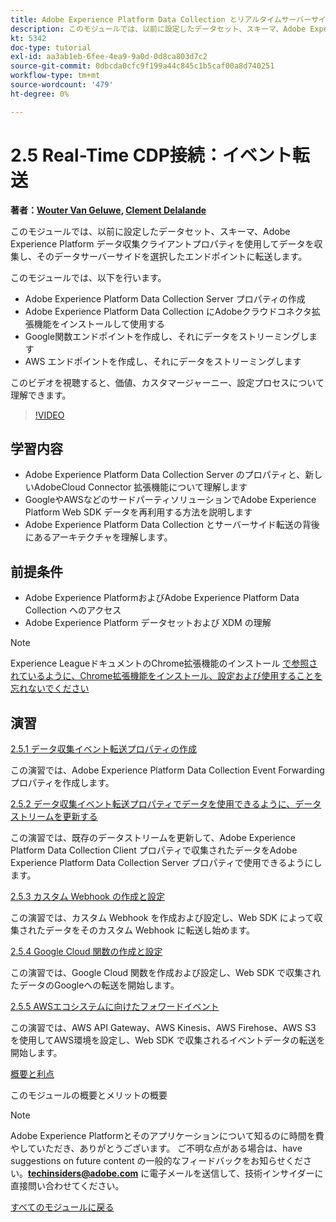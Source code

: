 ```yaml
---
title: Adobe Experience Platform Data Collection とリアルタイムサーバーサイド転送
description: このモジュールでは、以前に設定したデータセット、スキーマ、Adobe Experience Platform Data Collection Server プロパティを使用してデータを収集し、そのデータサーバーサイドを選択したエンドポイントに転送します。
kt: 5342
doc-type: tutorial
exl-id: aa3ab1eb-6fee-4ea9-9a0d-0d8ca803d7c2
source-git-commit: 0dbcda0cfc9f199a44c845c1b5caf00a8d740251
workflow-type: tm+mt
source-wordcount: '479'
ht-degree: 0%

---
```


# 2.5 Real-Time CDP接続：イベント転送

**著者：[Wouter Van Geluwe](https://www.linkedin.com/in/woutervangeluwe/), [Clement Delalande](https://www.linkedin.com/in/clement-delalande/)**

このモジュールでは、以前に設定したデータセット、スキーマ、Adobe Experience Platform データ収集クライアントプロパティを使用してデータを収集し、そのデータサーバーサイドを選択したエンドポイントに転送します。

このモジュールでは、以下を行います。

- Adobe Experience Platform Data Collection Server プロパティの作成
- Adobe Experience Platform Data Collection にAdobeクラウドコネクタ拡張機能をインストールして使用する
- Google関数エンドポイントを作成し、それにデータをストリーミングします
- AWS エンドポイントを作成し、それにデータをストリーミングします

このビデオを視聴すると、価値、カスタマージャーニー、設定プロセスについて理解できます。

>[!VIDEO](https://video.tv.adobe.com/v/331987?quality=12&learn=on)

## 学習内容

- Adobe Experience Platform Data Collection Server のプロパティと、新しいAdobeCloud Connector 拡張機能について理解します
- GoogleやAWSなどのサードパーティソリューションでAdobe Experience Platform Web SDK データを再利用する方法を説明します
- Adobe Experience Platform Data Collection とサーバーサイド転送の背後にあるアーキテクチャを理解します。

## 前提条件

- Adobe Experience PlatformおよびAdobe Experience Platform Data Collection へのアクセス
- Adobe Experience Platform データセットおよび XDM の理解

>[!NOTE]
>
>Experience LeagueドキュメントのChrome拡張機能のインストール [ で参照されているように、Chrome拡張機能をインストール、設定および使用することを忘れないでください ](../../gettingstarted/gettingstarted/ex1.md)

## 演習

[2.5.1 データ収集イベント転送プロパティの作成](./ex1.md)

この演習では、Adobe Experience Platform Data Collection Event Forwarding プロパティを作成します。

[2.5.2 データ収集イベント転送プロパティでデータを使用できるように、データストリームを更新する](./ex2.md)

この演習では、既存のデータストリームを更新して、Adobe Experience Platform Data Collection Client プロパティで収集されたデータをAdobe Experience Platform Data Collection Server プロパティで使用できるようにします。

[2.5.3 カスタム Webhook の作成と設定](./ex3.md)

この演習では、カスタム Webhook を作成および設定し、Web SDK によって収集されたデータをそのカスタム Webhook に転送し始めます。

[2.5.4 Google Cloud 関数の作成と設定](./ex4.md)

この演習では、Google Cloud 関数を作成および設定し、Web SDK で収集されたデータのGoogleへの転送を開始します。

[2.5.5 AWSエコシステムに向けたフォワードイベント](./ex5.md)

この演習では、AWS API Gateway、AWS Kinesis、AWS Firehose、AWS S3 を使用してAWS環境を設定し、Web SDK で収集されるイベントデータの転送を開始します。

[概要と利点](./summary.md)

このモジュールの概要とメリットの概要

>[!NOTE]
>
>Adobe Experience Platformとそのアプリケーションについて知るのに時間を費やしていただき、ありがとうございます。 ご不明な点がある場合は、have suggestions on future content の一般的なフィードバックをお知らせください。**techinsiders@adobe.com** に電子メールを送信して、技術インサイダーに直接問い合わせてください。

[すべてのモジュールに戻る](../../../overview.md)
